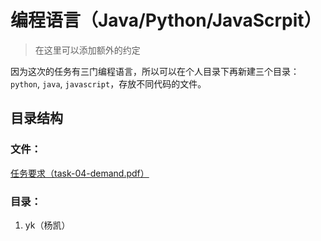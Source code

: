 # 编程语言（Java/Python/JavaScrpit）
> 在这里可以添加额外的约定  

因为这次的任务有三门编程语言，所以可以在个人目录下再新建三个目录：`python`, `java`, `javascript`，存放不同代码的文件。  

## 目录结构
### 文件：
[任务要求（task-04-demand.pdf）](task-04-demand.pdf)  

### 目录：
1. yk（杨凯）  